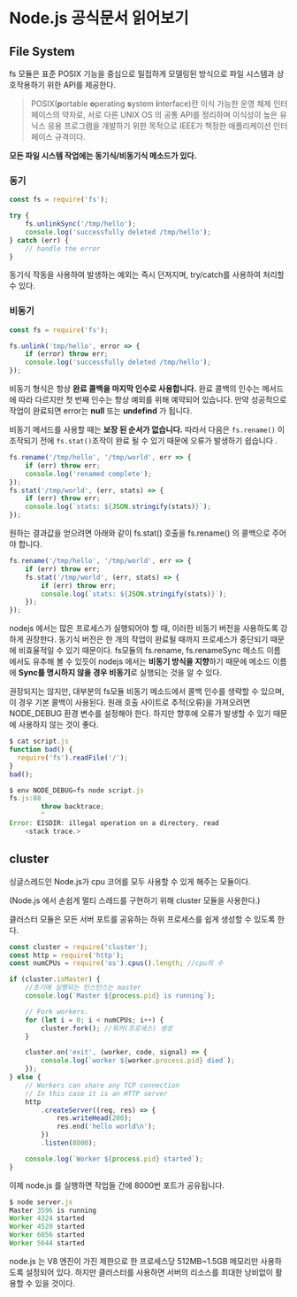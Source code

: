 # Node.js 공식문서 읽어보기

## File System

fs 모듈은 표준 POSIX 기능을 중심으로 밀접하게 모델링된 방식으로 파일 시스템과 상호작용하기 위한 API를 제공한다.

> POSIX(**p**ortable **o**perating **s**ystem **i**nterface)란 이식 가능한 운영 체제 인터페이스의 약자로, 서로 다른 UNIX OS 의 공통 API를 정리하며 이식성이 높은 유닉스 응용 프로그램을 개발하기 위한 목적으로 IEEE가 책정한 애플리케이션 인터페이스 규격이다.

**모든 파일 시스템 작업에는 동기식/비동기식 메소드가 있다.**

### 동기

```js
const fs = require('fs');

try {
	fs.unlinkSync('/tmp/hello');
	console.log('successfully deleted /tmp/hello');
} catch (err) {
	// handle the error
}
```

동기식 작동을 사용하여 발생하는 예외는 즉시 던져지며, try/catch를 사용하여 처리할 수 있다.

### 비동기

```js
const fs = require('fs');

fs.unlink('tmp/hello', error => {
	if (error) throw err;
	console.log('successfully deleted /tmp/hello');
});
```

비동기 형식은 항상 **완료 콜백을 마지막 인수로 사용합니다.** 완료 콜백의 인수는 메서드에 따라 다르지만 첫 번째 인수는 항상 예외를 위해 예약되어 있습니다. 만약 성공적으로 작업이 완료되면 error는 **null** 또는 **undefind** 가 됩니다.

비동기 메서드를 사용할 때는 **보장 된 순서가 없습니다.** 따라서 다음은 `fs.rename()` 이 조작되기 전에 `fs.stat()`조작이 완료 될 수 있기 때문에 오류가 발생하기 쉽습니다 .

```js
fs.rename('/tmp/hello', '/tmp/world', err => {
	if (err) throw err;
	console.log('renamed complete');
});
fs.stat('/tmp/world', (err, stats) => {
	if (err) throw err;
	console.log(`stats: ${JSON.stringify(stats)}`);
});
```

원하는 결과값을 얻으려면 아래와 같이 fs.stat() 호출을 fs.rename() 의 콜백으로 주어야 합니다.

```js
fs.rename('/tmp/hello', '/tmp/world', err => {
	if (err) throw err;
	fs.stat('/tmp/world', (err, stats) => {
		if (err) throw err;
		console.log(`stats: ${JSON.stringify(stats)}`);
	});
});
```

nodejs 에서는 많은 프로세스가 실행되어야 할 때, 이러한 비동기 버전을 사용하도록 강하게 권장한다. 동기식 버전은 한 개의 작업이 완료될 때까지 프로세스가 중단되기 때문에 비효율적일 수 있기 때문이다. fs모듈의 fs.rename, fs.renameSync 메소드 이름에서도 유추해 볼 수 있듯이 nodejs 에서는 **비동기 방식을 지향**하기 때문에 메소드 이름에 **Sync를 명시하지 않을 경우 비동기**로 실행되는 것을 알 수 있다.

권장되지는 않지만, 대부분의 fs모듈 비동기 메소드에서 콜백 인수를 생략할 수 있으며, 이 경우 기본 콜백이 사용된다. 원래 호출 사이트로 추적(오류)을 가져오려면 NODE_DEBUG 환경 변수를 설정해야 한다. 하지만 향후에 오류가 발생할 수 있기 때문에 사용하지 않는 것이 좋다.

```js
$ cat script.js
function bad() {
  require('fs').readFile('/');
}
bad();

$ env NODE_DEBUG=fs node script.js
fs.js:88
        throw backtrace;
        ^
Error: EISDIR: illegal operation on a directory, read
    <stack trace.>
```

## cluster

싱글스레드인 Node.js가 cpu 코어를 모두 사용할 수 있게 해주는 모듈이다.

(Node.js 에서 손쉽게 멀티 스레드를 구현하기 위해 cluster 모듈을 사용한다.)

클러스터 모듈은 모든 서버 포트를 공유하는 하위 프로세스를 쉽게 생성할 수 있도록 한다.

```js
const cluster = require('cluster');
const http = require('http');
const numCPUs = require('os').cpus().length; //cpu의 수

if (cluster.isMaster) {
	//초기에 실행되는 인스턴스는 master
	console.log(`Master ${process.pid} is running`);

	// Fork workers.
	for (let i = 0; i < numCPUs; i++) {
		cluster.fork(); //워커(프로세스) 생성
	}

	cluster.on('exit', (worker, code, signal) => {
		console.log(`worker ${worker.process.pid} died`);
	});
} else {
	// Workers can share any TCP connection
	// In this case it is an HTTP server
	http
		.createServer((req, res) => {
			res.writeHead(200);
			res.end('hello world\n');
		})
		.listen(8000);

	console.log(`Worker ${process.pid} started`);
}
```

이제 node.js 를 실행하면 작업들 간에 8000번 포트가 공유됩니다.

```js
$ node server.js
Master 3596 is running
Worker 4324 started
Worker 4520 started
Worker 6056 started
Worker 5644 started
```

node.js 는 V8 엔진이 가진 제한으로 한 프로세스당 512MB~1.5GB 메모리만 사용하도록 설정되어 있다. 하지만 클러스터를 사용하면 서버의 리소스를 최대한 낭비없이 활용할 수 있을 것이다.
